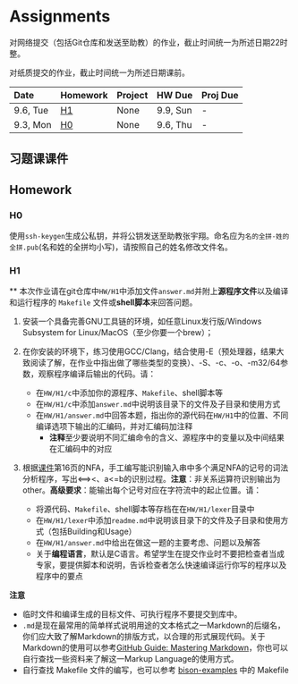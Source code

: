# Assignments

对网络提交（包括Git仓库和发送至助教）的作业，截止时间统一为所述日期22时整。

对纸质提交的作业，截止时间统一为所述日期课前。


| Date       | Homework        | Project                                  | HW Due     | Proj Due                                 |
| :--------- | :-------------- | :--------------------------------------- | :--------- | :--------------------------------------- |
| 9.6, Tue   | [H1](#h1)       | None                                     | 9.9, Sun  | -                                        |
| 9.3, Mon   | [H0](#h0)       | None                                     | 9.6, Thu  | -                                        |

## 习题课课件


## Homework

### H0

使用`ssh-keygen`生成公私钥，并将公钥发送至助教张宇翔。命名应为`名的全拼-姓的全拼.pub`(名和姓的全拼均小写)，请按照自己的姓名修改文件名。

### H1
**
本次作业请在git仓库中`HW/H1`中添加文件`answer.md`并附上**源程序文件**以及编译和运行程序的 `Makefile` 文件或**shell脚本**来回答问题。

1. 安装一个具备完善GNU工具链的环境，如任意Linux发行版/Windows Subsystem for Linux/MacOS（至少你要一个brew）；

2. 在你安装的环境下，练习使用GCC/Clang，结合使用-E（预处理器，结果大致阅读了解，在作业中指出做了哪些类型的变换）、-S、-c、-o、-m32/64参数，观察程序编译后输出的代码。请：
	- 在`HW/H1/c`中添加你的源程序、`Makefile`、shell脚本等
	- 在`HW/H1/c`中添加`answer.md`中说明该目录下的文件及子目录和使用方式
	- 在`HW/H1/answer.md`中回答本题，指出你的源代码在`HW/H1`中的位置、不同编译选项下输出的汇编码，并对汇编码加注释
	  - **注释**至少要说明不同汇编命令的含义、源程序中的变量以及中间结果在汇编码中的对应

3. 根据[课件](http://staff.ustc.edu.cn/~yuzhang/compiler/2017f/lectures/lexicalAnalysis.pdf)第16页的NFA，手工编写能识别输入串中多个满足NFA的记号的词法分析程序，写出<==><、a<=b的识别过程。**注意**：非关系运算符识别输出为other。**高级要求**：能输出每个记号对应在字符流中的起止位置。请：
	- 将源代码、`Makefile`、shell脚本等存档在在`HW/H1/lexer`目录中
	- 在`HW/H1/lexer`中添加`readme.md`中说明该目录下的文件及子目录和使用方式（包括Building和Usage）
	- 在`HW/H1/answer.md`中给出在做这一题的主要考虑、问题以及解答
	- 关于**编程语言**，默认是C语言。希望学生在提交作业时不要把检查者当成专家，要提供脚本和说明，告诉检查者怎么快速编译运行你写的程序以及程序中的要点


**注意**
- 临时文件和编译生成的目标文件、可执行程序不要提交到库中。
- `.md`是现在最常用的简单样式说明用途的文本格式之一Markdown的后缀名，你们应大致了解Markdown的排版方式，以合理的形式展现代码。关于Markdown的使用可以参考[GitHub Guide: Mastering Markdown](https://guides.github.com/features/mastering-markdown)，你也可以自行查找一些资料来了解这一Markup Language的使用方式。
- 自行查找 Makefile 文件的编写，也可以参考 [bison-examples](http://staff.ustc.edu.cn/~yuzhang/compiler/proj/bison-examples.zip) 中的 Makefile